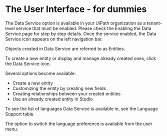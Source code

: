 ﻿---
sidebar_position: 2
---

# The User Interface - for dummies

The Data Service option is available in your UiPath organization as a tenant-level service that must be enabled. Please check the Enabling the Data Service page for step by step details. Once the service enabled, the Data Service icon  appears on the left navigation bar.

Objects created in Data Service are referred to as Entities.

To create a new entity or display and manage already created ones, click the Data Service icon.

Several options become available:

* Create a new entity
* Customizing the entity by creating new fields
* Creating relationships between your created entities
* Use an already created entity in Studio

To see the list of languages Data Service is available in, see the Language Support table.

The option to switch the language preference is available from the user menu.
